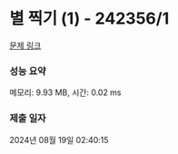 # 별 찍기 (1) - 242356/1 

[문제 링크](https://level.goorm.io/exam/242356/%EB%B3%84-%EC%B0%8D%EA%B8%B0-1/quiz/1) 

### 성능 요약

메모리: 9.93 MB, 시간: 0.02 ms

### 제출 일자

2024년 08월 19일 02:40:15

